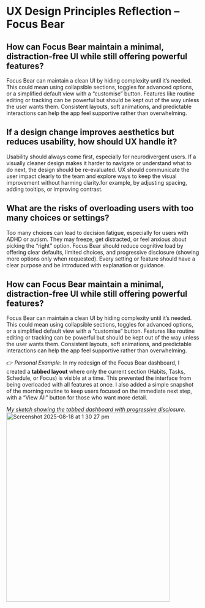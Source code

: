 # UX Design Principles Reflection – Focus Bear

## How can Focus Bear maintain a minimal, distraction-free UI while still offering powerful features?
Focus Bear can maintain a clean UI by hiding complexity until it’s needed. This could mean using collapsible sections, toggles for advanced options, or a simplified default view with a “customise” button. Features like routine editing or tracking can be powerful but should be kept out of the way unless the user wants them. Consistent layouts, soft animations, and predictable interactions can help the app feel supportive rather than overwhelming.

## If a design change improves aesthetics but reduces usability, how should UX handle it?
Usability should always come first, especially for neurodivergent users. If a visually cleaner design makes it harder to navigate or understand what to do next, the design should be re-evaluated. UX should communicate the user impact clearly to the team and explore ways to keep the visual improvement without harming clarity.for example, by adjusting spacing, adding tooltips, or improving contrast.

## What are the risks of overloading users with too many choices or settings?
Too many choices can lead to decision fatigue, especially for users with ADHD or autism. They may freeze, get distracted, or feel anxious about picking the “right” option. Focus Bear should reduce cognitive load by offering clear defaults, limited choices, and progressive disclosure (showing more options only when requested). Every setting or feature should have a clear purpose and be introduced with explanation or guidance.

## How can Focus Bear maintain a minimal, distraction-free UI while still offering powerful features?
Focus Bear can maintain a clean UI by hiding complexity until it’s needed. This could mean using collapsible sections, toggles for advanced options, or a simplified default view with a “customise” button. Features like routine editing or tracking can be powerful but should be kept out of the way unless the user wants them. Consistent layouts, soft animations, and predictable interactions can help the app feel supportive rather than overwhelming.

👉 *Personal Example:* In my redesign of the Focus Bear dashboard, I created a **tabbed layout** where only the current section (Habits, Tasks, Schedule, or Focus) is visible at a time. This prevented the interface from being overloaded with all features at once. I also added a simple snapshot of the morning routine to keep users focused on the immediate next step, with a “View All” button for those who want more detail.  

*My sketch showing the tabbed dashboard with progressive disclosure.*
<img width="426" height="495" alt="Screenshot 2025-08-18 at 1 30 27 pm" src="https://github.com/user-attachments/assets/c27a872c-42ba-4c38-af16-b91ed146082a" />
